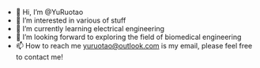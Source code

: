 - 👋 Hi, I’m @YuRuotao
- 👀 I’m interested in various of stuff
- 🌱 I’m currently learning electrical engineering
- 💞️ I’m looking forward to exploring the field of biomedical engineering
- 📫 How to reach me yuruotao@outlook.com is my email, please feel free to contact me!

<!---
YuRuotao/YuRuotao is a ✨ special ✨ repository because its `README.md` (this file) appears on your GitHub profile.
You can click the Preview link to take a look at your changes.
--->
